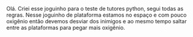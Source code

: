 Olá. Criei esse joguinho para o teste de tutores python, segui todas as regras.
Nesse joguinho de plataforma estamos no espaço e com pouco oxigênio então devemos desviar dos inimigos e ao mesmo tempo saltar entre as plataformas para pegar mais oxigênio.
